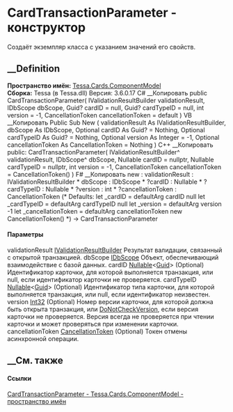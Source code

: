 # CardTransactionParameter - конструктор
Создаёт экземпляр класса с указанием значений его свойств.
## __Definition
 **Пространство имён:**
[Tessa.Cards.ComponentModel](N_Tessa_Cards_ComponentModel.htm)  
 **Сборка:** Tessa (в Tessa.dll) Версия: 3.6.0.17
C# __Копировать
     public CardTransactionParameter(
    	IValidationResultBuilder validationResult,
    	IDbScope dbScope,
    	Guid? cardID = null,
    	Guid? cardTypeID = null,
    	int version = -1,
    	CancellationToken cancellationToken = default
    )
VB __Копировать
     Public Sub New ( 
    	validationResult As IValidationResultBuilder,
    	dbScope As IDbScope,
    	Optional cardID As Guid? = Nothing,
    	Optional cardTypeID As Guid? = Nothing,
    	Optional version As Integer = -1,
    	Optional cancellationToken As CancellationToken = Nothing
    )
C++ __Копировать
     public:
    CardTransactionParameter(
    	IValidationResultBuilder^ validationResult, 
    	IDbScope^ dbScope, 
    	Nullable<Guid> cardID = nullptr, 
    	Nullable<Guid> cardTypeID = nullptr, 
    	int version = -1, 
    	CancellationToken cancellationToken = CancellationToken()
    )
F# __Копировать
     new : 
            validationResult : IValidationResultBuilder * 
            dbScope : IDbScope * 
            ?cardID : Nullable<Guid> * 
            ?cardTypeID : Nullable<Guid> * 
            ?version : int * 
            ?cancellationToken : CancellationToken 
    (* Defaults:
            let _cardID = defaultArg cardID null
            let _cardTypeID = defaultArg cardTypeID null
            let _version = defaultArg version -1
            let _cancellationToken = defaultArg cancellationToken new CancellationToken()
    *)
    -> CardTransactionParameter
#### Параметры
validationResult
[IValidationResultBuilder](T_Tessa_Platform_Validation_IValidationResultBuilder.htm)
    Результат валидации, связанный с открытой транзакцией.
dbScope [IDbScope](T_Tessa_Platform_Data_IDbScope.htm)
    Объект, обеспечивающий взаимодействие с базой данных.
cardID
[Nullable](https://learn.microsoft.com/dotnet/api/system.nullable-1)<[Guid](https://learn.microsoft.com/dotnet/api/system.guid)>
(Optional)
     Идентификатор карточки, для которой выполняется транзакция, или null, если идентификатор карточки не проверяется. 
cardTypeID
[Nullable](https://learn.microsoft.com/dotnet/api/system.nullable-1)<[Guid](https://learn.microsoft.com/dotnet/api/system.guid)>
(Optional)
     Идентификатор типа карточки, для которой выполняется транзакция, или null, если идентификатор неизвестен. 
version [Int32](https://learn.microsoft.com/dotnet/api/system.int32)
(Optional)
     Номер версии карточки, для которой должна быть открыта транзакция, или [DoNotCheckVersion](F_Tessa_Cards_ComponentModel_CardComponentHelper_DoNotCheckVersion.htm), если версия карточки не проверяется. Версия всегда не проверяется при чтении карточки и может проверяться при изменении карточки. 
cancellationToken
[CancellationToken](https://learn.microsoft.com/dotnet/api/system.threading.cancellationtoken)
(Optional)
    Токен отмены асинхронной операции.
##  __См. также
#### Ссылки
[CardTransactionParameter -
](T_Tessa_Cards_ComponentModel_CardTransactionParameter.htm)
[Tessa.Cards.ComponentModel - пространство
имён](N_Tessa_Cards_ComponentModel.htm)
